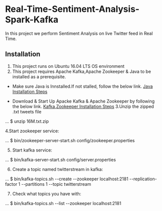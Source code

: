 # Real-Time-Sentiment-Analysis-Spark-Kafka
In this project we perform Sentiment Analysis on live Twitter feed in Real Time.

## Installation
1. This project runs on Ubuntu 16.04 LTS OS environment
2. This project requires Apache Kafka,Apache Zookeeper & Java to be installed as a prerequisite.

* Make sure Java is Innstalled.If not stalled, follow the below link.
[Java Installation Steps](https://www.digitalocean.com/community/tutorials/how-to-install-java-with-apt-get-on-ubuntu-16-04)

* Download & Start Up Apacke Kafka & Apache Zookeeper by following the below link.
[Kafka,Zookeeper Installation Steps](https://kafka.apache.org/documentation.html#gettingStarted)
3.Unzip the zipped .txt tweets file

... $ unzip 16M.txt.zip

4.Start zookeeper service:

... $ bin/zookeeper-server-start.sh config/zookeeper.properties

5. Start kafka service:

... $ bin/kafka-server-start.sh config/server.properties

6. Create a topic named twitterstream in kafka:

... $ bin/kafka-topics.sh --create --zookeeper localhost:2181 --replication-factor 1 --partitions 1 --topic twitterstream

7. Check what topics you have with:

... $ bin/kafka-topics.sh --list --zookeeper localhost:2181
